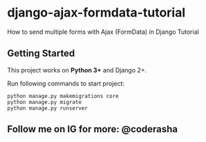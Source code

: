 # django-ajax-formdata-tutorial
How to send multiple forms with Ajax (FormData) in Django Tutorial

## Getting Started

This project works on **Python 3+** and Django 2+.

Run following commands to start project:

```
python manage.py makemigrations core
python manage.py migrate
python manage.py runserver
```
## Follow me on IG for more: @coderasha
